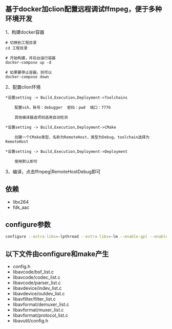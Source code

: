 ## 基于docker加clion配置远程调试ffmpeg，便于多种环境开发

1、构建docker容器

    # 切换到工程目录
    cd 工程目录

    # 开始构建，并后台运行容器
    docker-compose up -d

    # 如果要停止容器，则可以
    docker-compose down

2、配置clion环境

    *设置setting -> Build,Execution,Deployment->Toolchains

        配置ssh，账号：debugger  密码：pwd  端口：7776

        其他编译器选项则选用自动检测

    *设置setting -> Build,Execution,Deployment->CMake

        创建一个CMake类型，名称为RemoteHost，类型为Debug，toolchain选择为RemoteHost

    *设置setting -> Build,Execution,Deployment->Deployment

        使用默认即可

3、编译，点击ffmpeg|RemoteHostDebug即可


## 依赖
* libx264
* fdk_aac

## configure参数

```bash
configure --extra-libs=-lpthread --extra-libs=-lm --enable-gpl --enable-libfdk_aac --enable-libx264 --enable-nonfree --disable-asm
```

## 以下文件由configure和make产生

* config.h
* libavcode/bsf_list.c
* libavcode/codec_list.c
* libavcode/parser_list.c
* libavdevice/indev_list.c
* libavdevice/outdev_list.c
* libavfilter/filter_list.c
* libavformat/demuxer_list.c
* libavformat/muxer_list.c
* libavformat/protocol_list.c
* libavutil/config.h